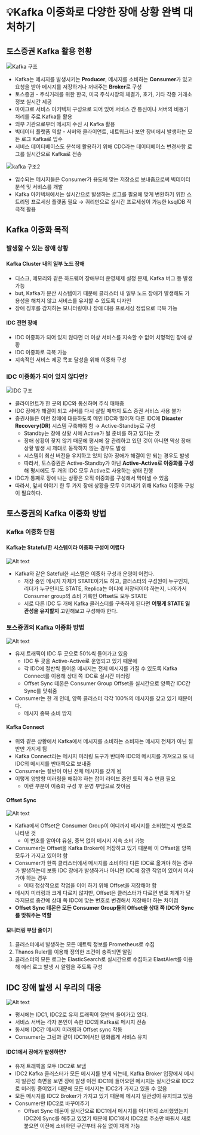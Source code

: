 # 💡Kafka 이중화로 다양한 장애 상황 완벽 대처하기

## 토스증권 Kafka 활용 현황

![Kafka 구조](image.png)
- Kafka는 메시지를 발생시키는 **Producer**, 메시지를 소비하는 **Consumer**가 있고 요청을 받아 메시지를 저장하거나 꺼내주는 **Broker**로 구성
- 토스증권 - 주식거래를 위한 한국, 미국 주식시장의 체결가, 호가, 기타 각종 거래소 정보 실시간 제공
- 마이크로 서비스 아키텍처 구성으로 되어 있어 서비스 간 통신이나 서버의 비동기 처리를 주로 Kafka를 활용
- 외부 기관으로부터 메시지 수신 시 Kafka 활용
- 빅데이터 플랫폼 역할 - 서버와 클라이언트, 네트워크나 보안 장비에서 발생하는 모든 로그 Kafka로 입수
- 서비스 데이터베이스도 분석에 활용하기 위해 CDC라는 데이터베이스 변경사항 로그를 실시간으로 Kafka로 전송

![kafka 구조2](image-1.png)

- 입수되는 메시지들은 Consumer가 용도에 맞는 저장소로 보내줌으로써 빅데이터 분석 및 서비스를 개발
- Kafka 아키텍처에서는 실시간으로 발생하는 로그를 필요에 맞게 변환하기 위한 스트리밍 프로세싱 플랫폼 필요 → 쿼리만으로 실시간 프로세싱이 가능한 ksqlDB 적극적 활용

## Kafka 이중화 목적

### 발생할 수 있는 장애 상황

#### Kafka Cluster 내의 일부 노드 장애

* 디스크, 메모리와 같은 하드웨어 장애부터 운영체제 설정 문제, Kafka 버그 등 발생 가능
* but, Kafka가 분산 시스템이기 때문에 클러스터 내 일부 노드 장애가 발생해도 가용성을 해치지 않고 서비스를 유지할 수 있도록 디자인
* 장애 징후를 감지하는 모니터링이나 장애 대응 프로세싱 정립으로 극복 가능

#### IDC 전면 장애

* IDC 이중화가 되어 있지 않다면 더 이상 서비스를 지속할 수 없어 치명적인 장애 상황
* IDC 이중화로 극복 가능
* 지속적인 서비스 제공 목표 달성을 위해 이중화 구성

### IDC 이중화가 되어 있지 않다면?

![IDC 구조](image-2.png)

- 클라이언트가 한 곳의 IDC와 통신하며 주식 매매중
- IDC 장애가 해결이 되고 서버를 다시 살릴 때까지 토스 증권 서비스 사용 불가
- 증권사들은 이런 장애에 대응하도록 메인 IDC와 떨어져 다른 IDC에 **Disaster Recovery(DR)** 시스템 구축해야 함 → Active-Standby로 구성
    - Standby는 장애 상황 시에 Active가 될 준비를 하고 있다는 것
    - 장애 상황이 잦지 않기 때문에 평시에 잘 관리하고 있던 것이 아니면 막상 장애 상황 발생 시 제대로 동작하지 않는 경우도 발생
    - 시스템이 최신 버전을 유지하고 있지 않아 장애가 해결이 안 되는 경우도 발생
    - 따라서, 토스증권은 Active-Standby가 아닌 **Active-Active로 이중화를 구성**해 평시에도 두 개의 IDC 모두 Active로 사용하는 상태 진행
- IDC가 통째로 장애 나는 상황은 오직 이중화를 구성해서 막아낼 수 있음
- 따라서, 앞서 이야기 한 두 가지 장애 상황을 모두 이겨내기 위해 Kafka 이중화 구성이 필요하다.

## 토스증권의 Kafka 이중화 방법

### Kafka 이중화 단점

#### Kafka는 Stateful한 시스템이라 이중화 구성이 어렵다

![Alt text](image-3.png)

- Kafka와 같은 Sateful한 시스템은 이중화 구성과 운영이 어렵다.
    - 저장 중인 메시지 자체가 STATE이기도 하고, 클러스터의 구성원이 누구인지, 리더가 누구인지도 STATE, Replica는 어디에 저장되어야 하는지, 나아가서 Consumer group의 소비 기록인 Offset도 모두 STATE
    - 서로 다른 IDC 두 개에 Kafka 클러스터를 구축하게 된다면 **어떻게 STATE 일관성을 유지할지** 고민해보고 구성해야 한다.

### 토스증권의 Kafka 이중화 방법

![Alt text](image-4.png)

- 유저 트래픽이 IDC 두 곳으로 50%씩 들어가고 있음
    - IDC 두 곳을 Active-Active로 운영되고 있기 때문에
    - 각 IDC에 절반씩 들어온 메시지는 전체 메시지를 가질 수 있도록 Kafka Connect를 이용해 상대 쪽 IDC로 실시간 미러링
    - Offset Sync 데몬은 Consumer Group Offset을 실시간으로 양쪽간 IDC간 Sync를 맞춰줌
- Consumer는 한 개 인데, 양쪽 클러스터 각각 100%의 메시지를 갖고 있기 때문이다.
    - 메시지 중복 소비 방지

#### Kafka Connect

- 위와 같은 상황에서 Kafka에서 메시지를 소비하는 소비자는 메시지 전체가 아닌 절반만 가지게 됨
- Kafka Connect라는 메시지 미러링 도구가 반대쪽 IDC의 메시지를 가져오고 또 내 IDC의 메시지를 반대쪽으로 보내줌
- Consumer는 절반이 아닌 전체 메시지를 갖게 됨
- 이렇게 양방향 미러링을 해줘야 하는 잡이 라이브 중인 토픽 개수 만큼 필요
    - 이런 부분이 이중화 구성 후 운영 부담으로 찾아옴

#### Offset Sync

![Alt text](image-5.png)

- Kafka에서 Offset은 Consumer Group이 어디까지 메시지를 소비했는지 번호로 나타낸 것
    - 이 번호를 알아야 유실, 중복 없이 메시지 지속 소비 가능
- Consumer는 Offset을 Kafka Broker에 저장하고 있기 때문에 이 Offset을 양쪽 모두가 가지고 있어야 함
- Consumer가 한쪽 클러스터에서 메시지를 소비하다 다른 IDC로 옮겨야 하는 경우가 발생하는데 보통 IDC 장애가 발생하거나 아니면 IDC에 잠깐 작업이 있어서 이사 가야 하는 경우
    - 이때 정상적으로 작업을 이어 하기 위해 Offset을 저장해야 함
- 메시지 미러링과 크게 다르지 않지만, Offset은 클러스터가 다르면 번호 체계가 달라지므로 중간에 상대 쪽 IDC에 맞는 번호로 변경해서 저장해야 하는 차이점
- **Offset Sync 데몬은 모든 Consumer Group들의 Offset을 상대 쪽 IDC와 Sync를 맞춰주는 역할**

#### 모니터링 부담 줄이기

1. 클러스터에서 발생하는 모든 매트릭 정보를 Prometheus로 수집
2. Thanos Ruler를 이용해 정의한 조건이 충족되면 알림
3. 클러스터의 모든 로그는 ElasticSearch로 실시간으로 수집하고 ElastAlert를 이용해 에러 로그 발생 시 알림을 주도록 구성

## IDC 장애 발생 시 우리의 대응

![Alt text](image-6.png)

- 평시에는 IDC1, IDC2로 유저 트래픽이 절반씩 들어가고 있다.
- 서비스 서버는 각자 본인이 속한 IDC의 Kafka로 메시지 전송
- 동시에 IDC간 메시지 미러링과 Offset sync 작동
- Consumer는 그림과 같이 IDC1에서만 평화롭게 서비스 유지

#### IDC1에서 장애가 발생하면?

- 유저 트래픽을 모두 IDC2로 보냄
- IDC2 Kafka 클러스터가 모든 메시지를 받게 되는데, Kafka Broker 입장에서 메시지 일관성 측면을 보면 장애 발생 이전 IDC1에 들어오던 메시지는 실시간으로 IDC2로 미러링 중이었기 때문에 모든 메시지는 IDC2가 가지고 있을 수 있음
- 모든 메시지를 IDC2 Broker가 가지고 있기 때문에 메시지 일관성이 유지되고 있음
- Consumer만 IDC2로 바꾸어주기
    - Offset Sync 데몬이 실시간으로 IDC1에서 메시지를 어디까지 소비했었는지 IDC2에 Sync를 해주고 있었기 때문에 IDC1에서 IDC2로 주소만 바꿔서 새로 붙으면 이전에 소비하던 구간부터 유실 없이 재개 가능